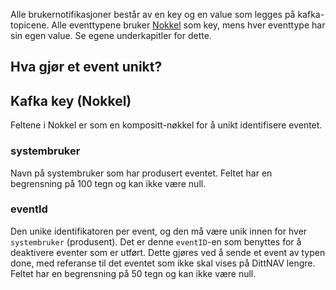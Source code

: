 Alle brukernotifikasjoner består av en key og en value som legges på kafka-topicene. Alle eventtypene bruker [Nokkel]() som key, 
mens hver eventtype har sin egen value. Se egene underkapitler for dette.

## Hva gjør et event unikt?


## Kafka key (Nokkel)
Feltene i Nokkel er som en kompositt-nøkkel for å unikt identifisere eventet.

### systembruker
Navn på systembruker som har produsert eventet. Feltet har en begrensning på 100 tegn og kan ikke være null. 

### eventId
Den unike identifikatoren per event, og den må være unik innen for hver `systembruker` (produsent). Det er denne `eventID`-en som benyttes for å deaktivere eventer som er utført. Dette gjøres ved å sende et event av typen done, med referanse til det eventet som ikke skal vises på DittNAV lengre. Feltet har en begrensning på 50 tegn og kan ikke være null. 
